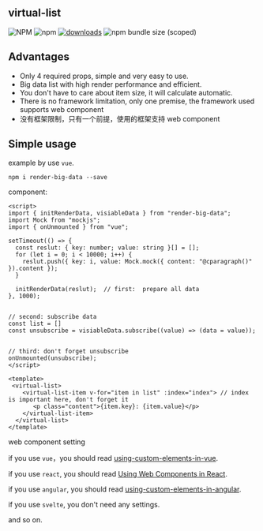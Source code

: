 ## virtual-list

![NPM](https://img.shields.io/npm/l/render-big-data?style=for-the-badge)
![npm](https://img.shields.io/npm/v/render-big-data?style=for-the-badge)
[![downloads](https://img.shields.io/npm/dm/render-big-data.svg)](https://www.npmjs.com/package/render-big-data)
![npm bundle size (scoped)](https://img.shields.io/bundlephobia/minzip/render-big-data?style=for-the-badge)

## Advantages

- Only 4 required props, simple and very easy to use.
- Big data list with high render performance and efficient.
- You don't have to care about item size, it will calculate automatic.
- There is no framework limitation, only one premise, the framework used supports web component
- 没有框架限制，只有一个前提，使用的框架支持 web component


## Simple usage

example by use `vue`.

```
npm i render-big-data --save
```

component:

```vue
<script>
import { initRenderData, visiableData } from "render-big-data";
import Mock from "mockjs";
import { onUnmounted } from "vue";

setTimeout(() => {
  const reslut: { key: number; value: string }[] = [];
  for (let i = 0; i < 10000; i++) {
    reslut.push({ key: i, value: Mock.mock({ content: "@cparagraph()" }).content });
  }

  initRenderData(reslut);  // first:  prepare all data
}, 1000);


// second: subscribe data
const list = []
const unsubscribe = visiableData.subscribe((value) => (data = value));


// third: don't forget unsubscribe
onUnmounted(unsubscribe);
</script>

<template>
 <virtual-list>
    <virtual-list-item v-for="item in list" :index="index"> // index is important here, don't forget it
       <p class="content">{item.key}: {item.value}</p>
    </virtual-list-item>
  </virtual-list>
</template>
```

web component setting

if you use `vue`，you should read [using-custom-elements-in-vue](https://vuejs.org//guide/extras/web-components.html#using-custom-elements-in-vue).

if you use `react`, you should read [Using Web Components in React](https://reactjs.org/docs/web-components.html).

if you use `angular`, you should read [using-custom-elements-in-angular](https://angular.io/guide/elements).

if you use `svelte`, you don't need any settings.

and so on.
